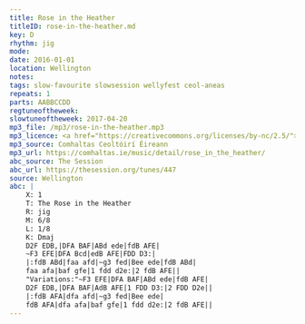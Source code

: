 ```yaml
---
title: Rose in the Heather
titleID: rose-in-the-heather.md
key: D
rhythm: jig
mode:
date: 2016-01-01
location: Wellington
notes:
tags: slow-favourite slowsession wellyfest ceol-aneas
repeats: 1 
parts: AABBCCDD 
regtuneoftheweek:
slowtuneoftheweek: 2017-04-20
mp3_file: /mp3/rose-in-the-heather.mp3
mp3_licence: <a href="https://creativecommons.org/licenses/by-nc/2.5/">CC-BY-NC-2.5</a>
mp3_source: Comhaltas Ceoltóirí Éireann
mp3_url: https://comhaltas.ie/music/detail/rose_in_the_heather/
abc_source: The Session
abc_url: https://thesession.org/tunes/447
source: Wellington
abc: |
    X: 1
    T: The Rose in the Heather
    R: jig
    M: 6/8
    L: 1/8
    K: Dmaj
    D2F EDB,|DFA BAF|ABd ede|fdB AFE|
    ~F3 EFE|DFA Bcd|edB AFE|FDD D3:|
    |:fdB ABd|faa afd|~g3 fed|Bee ede|fdB ABd|
    faa afa|baf gfe|1 fdd d2e:|2 fdB AFE||
    "Variations:"~F3 EFE|DFA BAF|ABd ede|fdB AFE|
    D2F EDB,|DFA BAF|AdB AFE|1 FDD D3:|2 FDD D2e||
    |:fdB AFA|dfa afd|~g3 fed|Bee ede|
    fdB AFA|dfa afa|baf gfe|1 fdd d2e:|2 fdB AFE||
---
```

